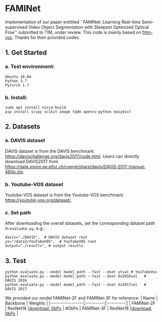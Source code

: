 # FAMINet
Implementation of our paper entitiled ``FAMINet: Learning Real-time Semi-supervised Video Object Segmentation with Steepest Optimized Optical Flow'' submitted to TIM, under review. This code is mainly based on [frtm-vos](https://github.com/andr345/frtm-vos). Thanks for their provided codes.
## 1. Get Started
### a. Test environment:
```shell script
Ubuntu 16.04
Python 3.7
Pytorch 1.7
```
### b. Install:
```shell script
sudo apt install ninja-build
pip install scipy scikit-image tqdm opencv-python easydict
```
## 2. Datasets
### a. DAVIS dataset
DAVIS dataset is from the DAVIS benchmark: <https://davischallenge.org/davis2017/code.html>. Users can directly download DAVIS2017 from <https://data.vision.ee.ethz.ch/csergi/share/davis/DAVIS-2017-trainval-480p.zip>.
### b. Youtube-VOS dataset
Youtube-VOS dataset is from the Youtube-VOS benchmark: <https://youtube-vos.org/dataset/>.
### c. Set path
After downloading the overall datasets, set the corresponding dataset path in `evaluate.py`, e.g.:
```shell script
davis="./DAVIS",  # DAVIS dataset root
yt="/data3/YouTubeVOS",  # YouTubeVOS root
output="./results", # output results
```
## 3. Test
```shell script
python evaluate.py --model model_path --fast --dset ytval # YouTubeVos
python evaluate.py --model model_path --fast --dset dv2016val   # DAVIS 2016
python evaluate.py --model model_path --fast --dset dv2017val   # DAVIS 2017
```
We provided our model FAMINet-2F and FAMINet-3F for reference:
| Name            | Backbone  |  Weights  |
|-----------------|:---------:|:---------:|
| FAMINet-2F  | ResNet18  |[download, 0bPx](https://pan.baidu.com/s/1v-rXfuwTNJOl7NiMye8pXA) | #0bPx
| FAMINet-3F  | ResNet18  |[download, 0bPx](https://pan.baidu.com/s/1v-rXfuwTNJOl7NiMye8pXA) |
